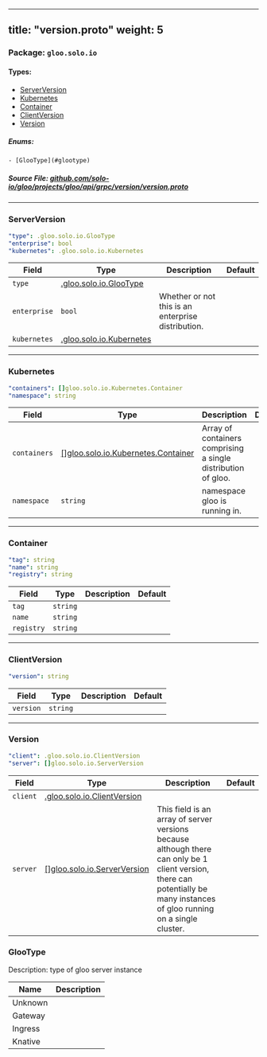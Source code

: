 
---
title: "version.proto"
weight: 5
---

<!-- Code generated by solo-kit. DO NOT EDIT. -->


### Package: `gloo.solo.io` 
#### Types:


- [ServerVersion](#serverversion)
- [Kubernetes](#kubernetes)
- [Container](#container)
- [ClientVersion](#clientversion)
- [Version](#version)
  

 

##### Enums:


	- [GlooType](#glootype)



##### Source File: [github.com/solo-io/gloo/projects/gloo/api/grpc/version/version.proto](https://github.com/solo-io/gloo/blob/master/projects/gloo/api/grpc/version/version.proto)





---
### ServerVersion



```yaml
"type": .gloo.solo.io.GlooType
"enterprise": bool
"kubernetes": .gloo.solo.io.Kubernetes

```

| Field | Type | Description | Default |
| ----- | ---- | ----------- |----------- | 
| `type` | [.gloo.solo.io.GlooType](../version.proto.sk/#glootype) |  |  |
| `enterprise` | `bool` | Whether or not this is an enterprise distribution. |  |
| `kubernetes` | [.gloo.solo.io.Kubernetes](../version.proto.sk/#kubernetes) |  |  |




---
### Kubernetes



```yaml
"containers": []gloo.solo.io.Kubernetes.Container
"namespace": string

```

| Field | Type | Description | Default |
| ----- | ---- | ----------- |----------- | 
| `containers` | [[]gloo.solo.io.Kubernetes.Container](../version.proto.sk/#container) | Array of containers comprising a single distribution of gloo. |  |
| `namespace` | `string` | namespace gloo is running in. |  |




---
### Container



```yaml
"tag": string
"name": string
"registry": string

```

| Field | Type | Description | Default |
| ----- | ---- | ----------- |----------- | 
| `tag` | `string` |  |  |
| `name` | `string` |  |  |
| `registry` | `string` |  |  |




---
### ClientVersion



```yaml
"version": string

```

| Field | Type | Description | Default |
| ----- | ---- | ----------- |----------- | 
| `version` | `string` |  |  |




---
### Version



```yaml
"client": .gloo.solo.io.ClientVersion
"server": []gloo.solo.io.ServerVersion

```

| Field | Type | Description | Default |
| ----- | ---- | ----------- |----------- | 
| `client` | [.gloo.solo.io.ClientVersion](../version.proto.sk/#clientversion) |  |  |
| `server` | [[]gloo.solo.io.ServerVersion](../version.proto.sk/#serverversion) | This field is an array of server versions because although there can only be 1 client version, there can potentially be many instances of gloo running on a single cluster. |  |



  
### GlooType

Description: type of gloo server instance

| Name | Description |
| ----- | ----------- | 
| Unknown |  |
| Gateway |  |
| Ingress |  |
| Knative |  |


<!-- Start of HubSpot Embed Code -->
<script type="text/javascript" id="hs-script-loader" async defer src="//js.hs-scripts.com/5130874.js"></script>
<!-- End of HubSpot Embed Code -->
